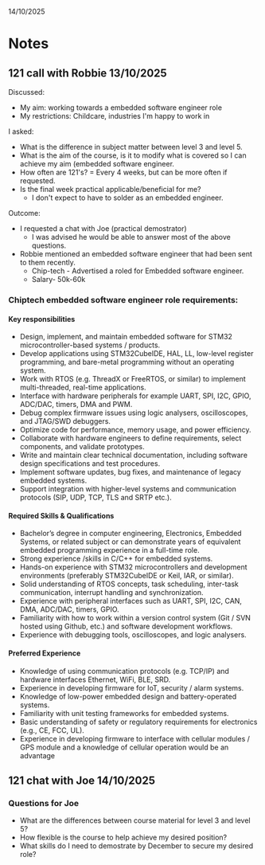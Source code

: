 14/10/2025

# Notes

## 121 call with Robbie 13/10/2025
Discussed:
- My aim: working towards a embedded software engineer role
- My restrictions: Childcare, industries I'm happy to work in

I asked:
- What is the difference in subject matter between level 3 and level 5.
- What is the aim of the course, is it to modify what is covered so I can achieve my aim (embedded software engineer.
- How often are 121's? = Every 4 weeks, but can be more often if requested.
- Is the final week practical applicable/beneficial for me?
    - I don't expect to have to solder as an embedded engineer.

Outcome:
- I requested a chat with Joe (practical demostrator)
    - I was advised he would be able to answer most of the above questions.
- Robbie mentioned an embedded software engineer that had been sent to them recently.
    - Chip-tech - Advertised a roled for Embedded software engineer.
    - Salary- 50k-60k

### Chiptech embedded software engineer role requirements:
#### Key responsibilities
- Design, implement, and maintain embedded software for STM32 microcontroller-based systems / products.
- Develop applications using STM32CubeIDE, HAL, LL, low-level register programming, and bare-metal programming without an operating system.
- Work with RTOS (e.g. ThreadX or FreeRTOS, or similar) to implement multi-threaded, real-time applications.
- Interface with hardware peripherals for example UART, SPI, I2C, GPIO, ADC/DAC, timers, DMA and PWM.
- Debug complex firmware issues using logic analysers, oscilloscopes, and JTAG/SWD debuggers.
- Optimize code for performance, memory usage, and power efficiency.
- Collaborate with hardware engineers to define requirements, select components, and validate prototypes.
- Write and maintain clear technical documentation, including software design specifications and test procedures.
- Implement software updates, bug fixes, and maintenance of legacy embedded systems.
- Support integration with higher-level systems and communication protocols (SIP, UDP, TCP, TLS and SRTP etc.).

#### Required Skills & Qualifications

- Bachelor’s degree in computer engineering, Electronics, Embedded Systems, or related subject or can demonstrate years of equivalent embedded programming experience in a full-time role.
- Strong experience /skills in C/C++ for embedded systems.
- Hands-on experience with STM32 microcontrollers and development environments (preferably STM32CubeIDE or Keil, IAR, or similar).
- Solid understanding of RTOS concepts, task scheduling, inter-task communication, interrupt handling and synchronization.
- Experience with peripheral interfaces such as UART, SPI, I2C, CAN, DMA, ADC/DAC, timers, GPIO.
- Familiarity with how to work within a version control system (Git / SVN hosted using Github, etc.) and software development workflows.
- Experience with debugging tools, oscilloscopes, and logic analysers.

#### Preferred Experience

- Knowledge of using communication protocols (e.g. TCP/IP) and hardware interfaces Ethernet, WiFi, BLE, SRD.
- Experience in developing firmware for IoT, security / alarm systems.
- Knowledge of low-power embedded design and battery-operated systems.
- Familiarity with unit testing frameworks for embedded systems.
- Basic understanding of safety or regulatory requirements for electronics (e.g., CE, FCC, UL).
- Experience in developing firmware to interface with cellular modules / GPS module and a knowledge of cellular operation would be an advantage

## 121 chat with Joe 14/10/2025
### Questions for Joe
- What are the differences between course material for level 3 and level 5?
- How flexible is the course to help achieve my desired position?
- What skills do I need to demostrate by December to secure my desired role?


